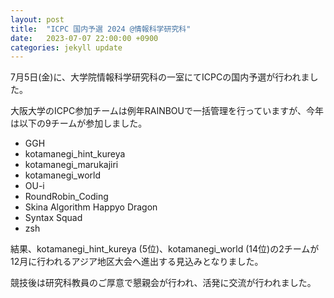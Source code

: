 ```yaml
---
layout: post
title:  "ICPC 国内予選 2024 @情報科学研究科"
date:   2023-07-07 22:00:00 +0900
categories: jekyll update
---
```


7月5日(金)に、大学院情報科学研究科の一室にてICPCの国内予選が行われました。

大阪大学のICPC参加チームは例年RAINBOUで一括管理を行っていますが、今年は以下の9チームが参加しました。

- GGH
- kotamanegi\_hint\_kureya
- kotamanegi\_marukajiri
- kotamanegi\_world
- OU-i
- RoundRobin\_Coding
- Skina Algorithm Happyo Dragon
- Syntax Squad
- zsh

結果、kotamanegi\_hint\_kureya (5位)、kotamanegi\_world (14位)の2チームが12月に行われるアジア地区大会へ進出する見込みとなりました。

競技後は研究科教員のご厚意で懇親会が行われ、活発に交流が行われました。

